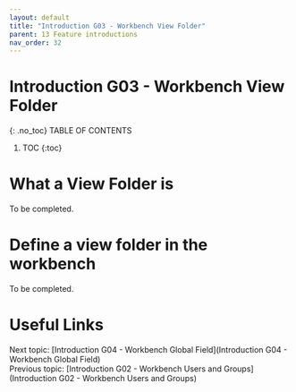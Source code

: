 ```yaml
---
layout: default
title: "Introduction G03 - Workbench View Folder"
parent: 13 Feature introductions
nav_order: 32
---
```


# Introduction G03 - Workbench View Folder
{: .no_toc}
TABLE OF CONTENTS 
1. TOC
{:toc}  

# What a View Folder is
To be completed.  
  
# Define a view folder in the workbench
To be completed.  
  


# Useful Links
Next topic: [Introduction G04 - Workbench Global Field](Introduction G04 - Workbench Global Field)  
Previous topic: [Introduction G02 - Workbench Users and Groups](Introduction G02 - Workbench Users and Groups)  
